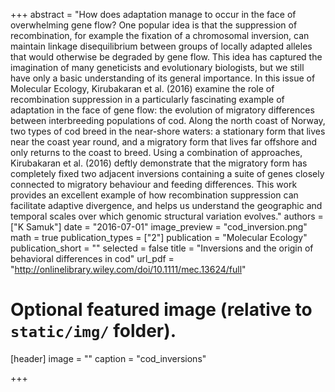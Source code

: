 +++
abstract = "How does adaptation manage to occur in the face of overwhelming gene flow? One popular idea is that the suppression of recombination, for example the fixation of a chromosomal inversion, can maintain linkage disequilibrium between groups of locally adapted alleles that would otherwise be degraded by gene flow. This idea has captured the imagination of many geneticists and evolutionary biologists, but we still have only a basic understanding of its general importance. In this issue of Molecular Ecology, Kirubakaran et al. (2016) examine the role of recombination suppression in a particularly fascinating example of adaptation in the face of gene flow: the evolution of migratory differences between interbreeding populations of cod. Along the north coast of Norway, two types of cod breed in the near-shore waters: a stationary form that lives near the coast year round, and a migratory form that lives far offshore and only returns to the coast to breed. Using a combination of approaches, Kirubakaran et al. (2016) deftly demonstrate that the migratory form has completely fixed two adjacent inversions containing a suite of genes closely connected to migratory behaviour and feeding differences. This work provides an excellent example of how recombination suppression can facilitate adaptive divergence, and helps us understand the geographic and temporal scales over which genomic structural variation evolves."
authors = ["K Samuk"]
date = "2016-07-01"
image_preview = "cod_inversion.png"
math = true
publication_types = ["2"]
publication = "Molecular Ecology"
publication_short = ""
selected = false
title = "Inversions and the origin of behavioral differences in cod"
url_pdf = "http://onlinelibrary.wiley.com/doi/10.1111/mec.13624/full"

# Optional featured image (relative to `static/img/` folder).
[header]
image = ""
caption = "cod_inversions"

+++